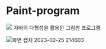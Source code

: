 # Paint-program

<img src="https://img.shields.io/badge/java-007396?style=for-the-badge&logo=java&logoColor=white">
자바의 다형성을 활용한 그림판 프로그램


![화면 캡처 2023-02-25 214603](https://user-images.githubusercontent.com/116648310/222304147-4e19bcb0-ed1a-4537-b717-d54c8757fb09.png)
